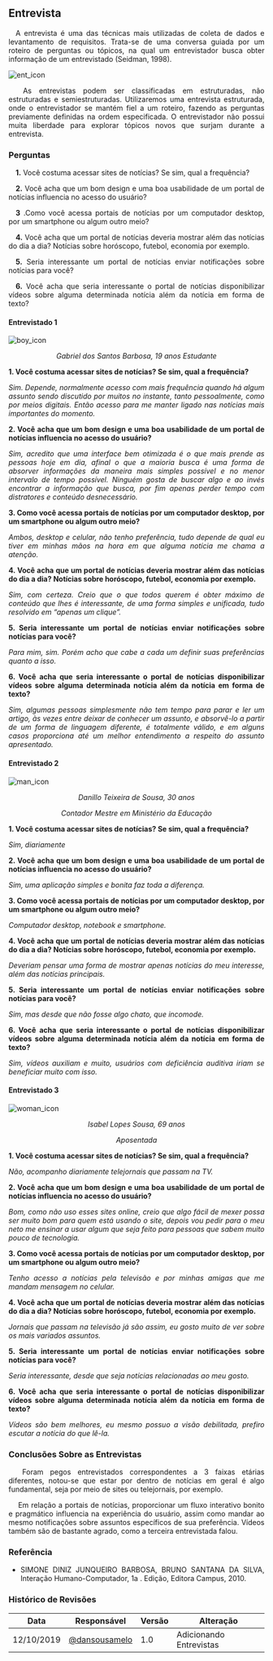 ## **Entrevista**

<p align= "justify"> &emsp;A entrevista é uma das técnicas mais utilizadas de coleta de dados e levantamento de requisitos. Trata-se de uma conversa guiada por um roteiro de perguntas ou tópicos, na qual um entrevistador busca obter informação de um entrevistado (Seidman, 1998).</p>

![ent_icon](../../img/interview-icon.png)
<p align= "justify"> &emsp; As entrevistas podem ser classificadas em estruturadas, não estruturadas e semiestruturadas. Utilizaremos uma entrevista estruturada, onde o entrevistador se mantém fiel a um roteiro, fazendo as perguntas previamente definidas na ordem especificada. O entrevistador não possui muita liberdade para explorar tópicos novos que surjam durante a entrevista. </p> 

### **Perguntas**
<p align= "justify"> &emsp;<b>1.</b> Você costuma acessar sites de notícias? Se sim, qual a frequência?</p> 

<p align= "justify"> &emsp;<b>2.</b> Você acha que um bom design e uma boa usabilidade de um portal de notícias influencia no acesso do usuário?</p> 

<p align= "justify"> &emsp;<b>3</b> .Como você acessa portais de notícias por um computador desktop, por um smartphone ou algum outro meio?</p> 

<p align= "justify"> &emsp;<b>4.</b> Você acha que um portal de notícias deveria mostrar além das notícias do dia a dia? Notícias sobre horóscopo, futebol, economia por exemplo.</p> 

<p align= "justify"> &emsp;<b>5.</b> Seria interessante um portal de notícias enviar notificações sobre notícias para você?</p> 

<p align= "justify"> &emsp;<b>6.</b> Você acha que seria interessante o portal de notícias disponibilizar vídeos sobre alguma determinada notícia além da notícia em forma de texto?</p>  


#### **Entrevistado 1**

![boy_icon](../../img/boy-icon-png-10.jpg)
<p align="center"><i>Gabriel dos Santos Barbosa, 19 anos
Estudante</i></p>

<p align="justify"><b>1. Você costuma acessar sites de notícias? Se sim, qual a frequência?</b></p>
<p align="justify"><i>Sim. Depende, normalmente acesso com mais frequência quando há algum assunto sendo discutido por muitos no instante, tanto pessoalmente, como por meios digitais. Então acesso para me manter ligado nas notícias mais importantes do momento.</i></p>

<p align="justify"><b>2. Você acha que um bom design e uma boa usabilidade de um portal de notícias influencia no acesso do usuário?</b></p>
<p align="justify"><i>Sim, acredito que uma interface bem otimizada é o que mais prende as pessoas hoje em dia, afinal o que a maioria busca é uma forma de absorver informações da maneira mais simples possível e no menor intervalo de tempo possível. Ninguém gosta de buscar algo e ao invés encontrar a informação que busca, por fim apenas perder tempo com distratores e conteúdo desnecessário.</i></p>

<p align="justify"><b>3. Como você acessa portais de notícias por um computador desktop, por um smartphone ou algum outro meio?</b></p>
<p align="justify"><i>Ambos, desktop e celular, não tenho preferência, tudo depende de qual eu tiver em minhas mãos na hora em que alguma notícia me chama a atenção.</i></p>

<p align="justify"><b>4. Você acha que um portal de notícias deveria mostrar além das notícias do dia a dia? Notícias sobre horóscopo, futebol, economia por exemplo.</b></p>
<p align="justify"><i>Sim, com certeza. Creio que o que todos querem é obter máximo de conteúdo que lhes é  interessante, de uma forma simples e unificada, tudo resolvido em “apenas um clique”.</i>

<p align="justify"><b>5. Seria interessante um portal de notícias enviar notificações sobre notícias para você?</b></p>
<p align="justify"><i>Para mim, sim. Porém acho que cabe a cada um definir suas preferências quanto a isso.</i></p>
	
<p align="justify"><b>6. Você acha que seria interessante o portal de notícias disponibilizar vídeos sobre alguma determinada notícia além da notícia em forma de texto?</b></p>
<p align="justify"><i>Sim, algumas pessoas simplesmente não tem tempo para parar e ler um artigo, às vezes entre deixar de conhecer um assunto, e absorvê-lo a partir de um forma de linguagem diferente, é totalmente válido, e em alguns casos proporciona até um melhor entendimento a respeito do assunto apresentado.</i></p>

#### **Entrevistado 2**

![man_icon](../../img/man.png)
<p align="center"><i>
Danillo Teixeira de Sousa, 30 anos</i></p>
<p align="center"><i>				
Contador Mestre em Ministério da Educação</i></p>

<p align="justify"><b>1. Você costuma acessar sites de notícias? Se sim, qual a frequência?</b></p>
<p align="justify"><i>Sim, diariamente</i></p>

<p align="justify"><b>2. Você acha que um bom design e uma boa usabilidade de um portal de notícias influencia no acesso do usuário?</b></p>
<p align="justify"><i>Sim, uma aplicação simples e bonita faz toda a diferença.</i></p>

<p align="justify"><b>3. Como você acessa portais de notícias por um computador desktop, por um smartphone ou algum outro meio?</b></p>
<p align="justify"><i>Computador desktop, notebook e smartphone.</i></p>

<p align="justify"><b>4. Você acha que um portal de notícias deveria mostrar além das notícias do dia a dia? Notícias sobre horóscopo, futebol, economia por exemplo.</b></p>
<p align="justify"><i>Deveriam pensar uma forma de mostrar apenas notícias do meu interesse, além das notícias principais.</i></p>

<p align="justify"><b>5. Seria interessante um portal de notícias enviar notificações sobre notícias para você?</b></p>
<p align="justify"><i>Sim, mas desde que não fosse algo chato, que incomode.</i></p>

<p align="justify"><b>6. Você acha que seria interessante o portal de notícias disponibilizar vídeos sobre alguma determinada notícia além da notícia em forma de texto?</b></p>
<p align="justify"><i>Sim, vídeos auxiliam e muito, usuários com deficiência auditiva iriam se beneficiar muito com isso.</i></p>

#### **Entrevistado 3**

![woman_icon](../../img/old-woman.png)
<p align="center"><i>Isabel Lopes Sousa, 69 anos</i></p>
<p align="center"><i>Aposentada</i></p>

<p align="justify"><b>1. Você costuma acessar sites de notícias? Se sim, qual a frequência?</b></p>
<p align="justify"><i>Não, acompanho diariamente telejornais que passam na TV.</i></p>

<p align="justify"><b>2. Você acha que um bom design e uma boa usabilidade de um portal de notícias influencia no acesso do usuário?</b></p>
<p align="justify"><i>Bom, como não uso esses sites online, creio que algo fácil de mexer possa ser muito bom para quem está usando o site, depois vou pedir para o meu neto me ensinar a usar algum que seja feito para pessoas que sabem muito pouco de tecnologia.</i></p> 

<p align="justify"><b>3. Como você acessa portais de notícias por um computador desktop, por um smartphone ou algum outro meio?</b></p>
<p align="justify"><i>Tenho acesso a notícias pela televisão e por minhas amigas que me mandam mensagem no celular.</i></p>

<p align="justify"><b>4. Você acha que um portal de notícias deveria mostrar além das notícias do dia a dia? Notícias sobre horóscopo, futebol, economia por exemplo.</b></p>
<p align="justify"><i>Jornais que passam na televisão já são assim, eu gosto muito de ver sobre os mais variados assuntos.</i></p> 

<p align="justify"><b>5. Seria interessante um portal de notícias enviar notificações sobre notícias para você?</b></p>
<p align="justify"><i>Seria interessante, desde que seja notícias relacionadas ao meu gosto.</i></p>

<p align="justify"><b>6. Você acha que seria interessante o portal de notícias disponibilizar vídeos sobre alguma determinada notícia além da notícia em forma de texto?</b></p>
<p align="justify"><i>Vídeos são bem melhores, eu mesmo possuo a visão debilitada, prefiro escutar a notícia do que lê-la.</i></p>

### **Conclusões Sobre as Entrevistas**
<p align= "justify"> &emsp; Foram pegos entrevistados correspondentes a 3 faixas etárias diferentes, notou-se que estar por dentro de notícias em geral é algo fundamental, seja por meio de sites ou telejornais, por exemplo. </p>
<p align= "justify"> &emsp; Em relação a portais de notícias, proporcionar um fluxo interativo bonito e pragmático influencia na experiência do usuário, assim como mandar ao mesmo notificações sobre assuntos específicos de sua preferência. Vídeos também são de bastante agrado, como a terceira entrevistada falou. </p>


### **Referência**
* <p align= "justify"> SIMONE DINIZ JUNQUEIRO BARBOSA, BRUNO SANTANA DA SILVA, Interação Humano-Computador, 1a . Edição, Editora Campus, 2010.</p>

### **Histórico de Revisões**

Data | Responsável | Versão | Alteração 
---- | ----------- | ------ | ---------
12/10/2019 | [@dansousamelo](http://github.com/dansousamelo) | 1.0 | Adicionando Entrevistas|
